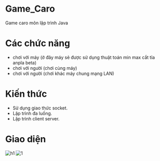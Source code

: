 # Game_Caro
Game caro môn lập trình Java
# Các chức năng
- chơi với máy (ở đây máy sẻ được sử dụng thuật toán min max cắt tỉa anpla beta)
- chơi với người (chơi cùng máy)
- chơi với người (chơi khác máy chung mạng LAN)
# Kiến thức
- Sử dụng giao thức socket.
- Lập trình đa luống.
- Lập trình client server.
# Giao diện
![h1](https://github.com/BThanhNhut/Game_Caro/assets/92388024/00656b3d-e7ad-44a9-8b77-efeb21f551fe)
![1](https://github.com/BThanhNhut/Game_Caro/assets/92388024/5f8fe688-37c2-4f8a-aca6-241b5c5a1d66)
